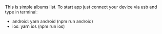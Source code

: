This is simple albums list.
To start  app just connect your device via usb and type in terminal:
 * android: 
        yarn android (npm run android)
 * ios: 
        yarn ios (npm run ios)